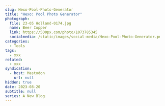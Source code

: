 ```yaml
---
slug: Hexo-Pool-Photo-Generator
title: "Hexo: Pool Photo Generator"
photograph:
  file: 23-05 Holland-0174.jpg
  name: Beer Copper
  link: https://500px.com/photo/1073785345
  socialmedia: /static/images/social-media/Hexo-Pool-Photo-Generator.png
categories:
  - Tools
tags:
  - xxx
related:
  - xxx
syndication:
  - host: Mastodon
    url: null
hidden: true
date: 2023-08-20
subtitle: null
series: A New Blog
---
```



<!-- more -->
